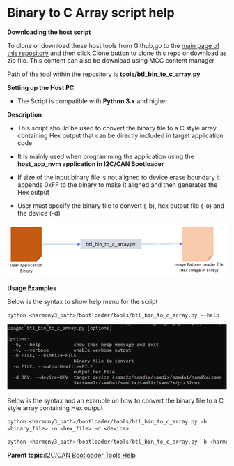 # Binary to C Array script help

**Downloading the host script**

To clone or download these host tools from Github,go to the [main page of this repository](https://github.com/Microchip-MPLAB-Harmony/bootloader) and then click Clone button to clone this repo or download as zip file. This content can also be download using MCC content manager

Path of the tool within the repository is **tools/btl\_bin\_to\_c\_array.py**

**Setting up the Host PC**

-   The Script is compatible with **Python 3.x** and higher


**Description**

-   This script should be used to convert the binary file to a C style array containing Hex output that can be directly included in target application code

-   It is mainly used when programming the application using the **host\_app\_nvm application in I2C/CAN Bootloader**

-   If size of the input binary file is not aligned to device erase boundary it appends 0xFF to the binary to make it aligned and then generates the Hex output

-   User must specify the binary file to convert \(-b\), hex output file \(-o\) and the device \(-d\)


![btl_bin_to_c_array](GUID-9B9E050A-D330-4639-94A4-0C6BC71F1E3D-low.png)

**Usage Examples**

Below is the syntax to show help menu for the script

```
python <harmony3_path>/bootloader/tools/btl_bin_to_c_array.py --help
```

![btl_bin_to_c_array_help_menu](GUID-C42E3541-EF45-4D76-9092-B0AB0872ACEB-low.png)

Below is the syntax and an example on how to convert the binary file to a C style array containing Hex output

```
python <harmony3_path>/bootloader/tools/btl_bin_to_c_array.py -b <binary_file> -o <hex_file> -d <device>
```

```c
python <harmony3_path>/bootloader/tools/btl_bin_to_c_array.py -b <harmony3_path>/bootloader_apps_i2c/apps/i2c_bootloader/test_app/firmware/sam_d20_xpro.X/dist/sam_d20_xpro/production/sam_d20_xpro.X.production.bin -o <harmony3_path>/bootloader_apps_i2c/apps/i2c_bootloader/host_app_nvm/firmware/src/test_app_images/image_pattern_hex_sam_d20_xpro.h -d samd2x
```

**Parent topic:**[I2C/CAN Bootloader Tools Help](GUID-FCD04D38-6A0B-4B16-ABC6-33AC5EE0C561.md)

